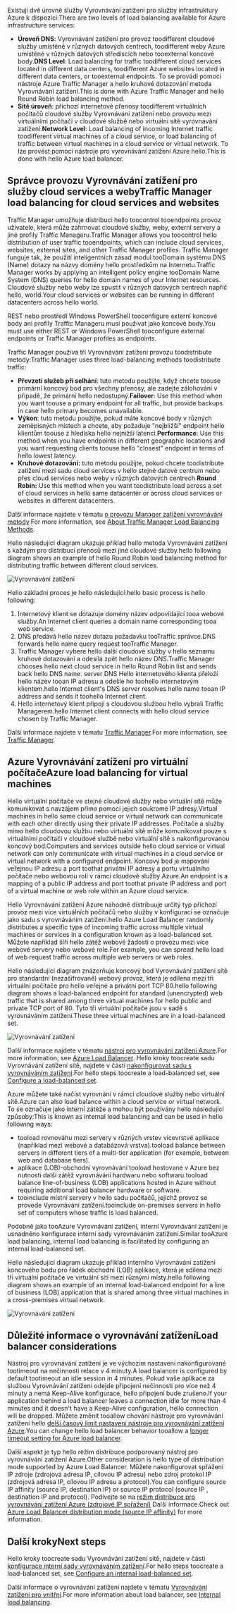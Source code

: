 

<span data-ttu-id="4b8ca-101">Existují dvě úrovně služby Vyrovnávání zatížení pro služby infrastruktury Azure k dispozici:</span><span class="sxs-lookup"><span data-stu-id="4b8ca-101">There are two levels of load balancing available for Azure infrastructure services:</span></span>

* <span data-ttu-id="4b8ca-102">**Úroveň DNS**: Vyrovnávání zatížení pro provoz toodifferent cloudové služby umístěné v různých datových centrech, toodifferent weby Azure umístěné v různých datových střediscích nebo tooexternal koncové body.</span><span class="sxs-lookup"><span data-stu-id="4b8ca-102">**DNS Level**:  Load balancing for traffic toodifferent cloud services located in different data centers, toodifferent Azure websites located in different data centers, or tooexternal endpoints.</span></span> <span data-ttu-id="4b8ca-103">To se provádí pomocí nástroje Azure Traffic Manager a hello kruhové dotazování metoda Vyrovnávání zatížení.</span><span class="sxs-lookup"><span data-stu-id="4b8ca-103">This is done with Azure Traffic Manager and hello Round Robin load balancing method.</span></span>
* <span data-ttu-id="4b8ca-104">**Sítě úroveň**: příchozí internetové přenosy toodifferent virtuálních počítačů cloudové služby Vyrovnávání zatížení nebo provozu mezi virtuálními počítači v cloudové službě nebo virtuální sítě vyrovnávání zatížení.</span><span class="sxs-lookup"><span data-stu-id="4b8ca-104">**Network Level**:  Load balancing of incoming Internet traffic toodifferent virtual machines of a cloud service, or load balancing of traffic between virtual machines in a cloud service or virtual network.</span></span> <span data-ttu-id="4b8ca-105">To lze provést pomocí nástroje pro vyrovnávání zatížení Azure hello.</span><span class="sxs-lookup"><span data-stu-id="4b8ca-105">This is done with hello Azure load balancer.</span></span>

## <a name="traffic-manager-load-balancing-for-cloud-services-and-websites"></a><span data-ttu-id="4b8ca-106">Správce provozu Vyrovnávání zatížení pro služby cloud services a weby</span><span class="sxs-lookup"><span data-stu-id="4b8ca-106">Traffic Manager load balancing for cloud services and websites</span></span>
<span data-ttu-id="4b8ca-107">Traffic Manager umožňuje distribuci hello toocontrol tooendpoints provoz uživatele, která může zahrnovat cloudové služby, weby, externí servery a jiné profily Traffic Manageru.</span><span class="sxs-lookup"><span data-stu-id="4b8ca-107">Traffic Manager allows you toocontrol hello distribution of user traffic tooendpoints, which can include cloud services, websites, external sites, and other Traffic Manager profiles.</span></span> <span data-ttu-id="4b8ca-108">Traffic Manager funguje tak, že použití inteligentních zásad modul tooDomain systému DNS (Name) dotazy na názvy domény hello prostředkům na Internetu.</span><span class="sxs-lookup"><span data-stu-id="4b8ca-108">Traffic Manager works by applying an intelligent policy engine tooDomain Name System (DNS) queries for hello domain names of your Internet resources.</span></span> <span data-ttu-id="4b8ca-109">Cloudové služby nebo weby lze spustit v různých datových centrech napříč hello, world.</span><span class="sxs-lookup"><span data-stu-id="4b8ca-109">Your cloud services or websites can be running in different datacenters across hello world.</span></span>

<span data-ttu-id="4b8ca-110">REST nebo prostředí Windows PowerShell tooconfigure externí koncové body ani profily Traffic Manageru musí používat jako koncové body.</span><span class="sxs-lookup"><span data-stu-id="4b8ca-110">You must use either REST or Windows PowerShell tooconfigure external endpoints or Traffic Manager profiles as endpoints.</span></span>

<span data-ttu-id="4b8ca-111">Traffic Manager používá tři Vyrovnávání zatížení provozu toodistribute metody:</span><span class="sxs-lookup"><span data-stu-id="4b8ca-111">Traffic Manager uses three load-balancing methods toodistribute traffic:</span></span>

* <span data-ttu-id="4b8ca-112">**Převzetí služeb při selhání**: tuto metodu použijte, když chcete toouse primární koncový bod pro všechny přenosy, ale zadejte zálohování v případě, že primární hello nedostupný.</span><span class="sxs-lookup"><span data-stu-id="4b8ca-112">**Failover**:  Use this method when you want toouse a primary endpoint for all traffic, but provide backups in case hello primary becomes unavailable.</span></span>
* <span data-ttu-id="4b8ca-113">**Výkon**: tuto metodu použijte, pokud máte koncové body v různých zeměpisných místech a chcete, aby požaduje "nejbližší" endpoint hello klientům toouse z hlediska hello nejnižší latenci.</span><span class="sxs-lookup"><span data-stu-id="4b8ca-113">**Performance**:  Use this method when you have endpoints in different geographic locations and you want requesting clients toouse hello "closest" endpoint in terms of hello lowest latency.</span></span>
* <span data-ttu-id="4b8ca-114">**Kruhové dotazování:** tuto metodu použijte, pokud chcete toodistribute zatížení mezi sadu cloud services v hello stejné datové centrum nebo přes cloud services nebo weby v různých datových centrech.</span><span class="sxs-lookup"><span data-stu-id="4b8ca-114">**Round Robin:**  Use this method when you want toodistribute load across a set of cloud services in hello same datacenter or across cloud services or websites in different datacenters.</span></span>

<span data-ttu-id="4b8ca-115">Další informace najdete v tématu [o provozu Manager zatížení vyrovnávání metody](../articles/traffic-manager/traffic-manager-routing-methods.md).</span><span class="sxs-lookup"><span data-stu-id="4b8ca-115">For more information, see [About Traffic Manager Load Balancing Methods](../articles/traffic-manager/traffic-manager-routing-methods.md).</span></span>

<span data-ttu-id="4b8ca-116">Hello následující diagram ukazuje příklad hello metoda Vyrovnávání zatížení s každým pro distribuci přenosů mezi jiné cloudové služby.</span><span class="sxs-lookup"><span data-stu-id="4b8ca-116">hello following diagram shows an example of hello Round Robin load balancing method for distributing traffic between different cloud services.</span></span>

![Vyrovnávání zatížení](./media/virtual-machines-common-load-balance/TMSummary.png)

<span data-ttu-id="4b8ca-118">Hello základní proces je hello následující:</span><span class="sxs-lookup"><span data-stu-id="4b8ca-118">hello basic process is hello following:</span></span>

1. <span data-ttu-id="4b8ca-119">Internetový klient se dotazuje domény název odpovídající tooa webové služby.</span><span class="sxs-lookup"><span data-stu-id="4b8ca-119">An Internet client queries a domain name corresponding tooa web service.</span></span>
2. <span data-ttu-id="4b8ca-120">DNS předává hello název dotazu požadavku tooTraffic správce.</span><span class="sxs-lookup"><span data-stu-id="4b8ca-120">DNS forwards hello name query request tooTraffic Manager.</span></span>
3. <span data-ttu-id="4b8ca-121">Traffic Manager vybere hello další cloudové služby v hello seznamu kruhové dotazování a odesílá zpět hello název DNS.</span><span class="sxs-lookup"><span data-stu-id="4b8ca-121">Traffic Manager chooses hello next cloud service in hello Round Robin list and sends back hello DNS name.</span></span> <span data-ttu-id="4b8ca-122">server DNS Hello internetového klienta přeloží hello název tooan IP adresu a odešle ho toohello internetovým klientem.</span><span class="sxs-lookup"><span data-stu-id="4b8ca-122">hello Internet client's DNS server resolves hello name tooan IP address and sends it toohello Internet client.</span></span>
4. <span data-ttu-id="4b8ca-123">Hello internetový klient připojí s cloudovou službou hello vybrali Traffic Managerem.</span><span class="sxs-lookup"><span data-stu-id="4b8ca-123">hello Internet client connects with hello cloud service chosen by Traffic Manager.</span></span>

<span data-ttu-id="4b8ca-124">Další informace najdete v tématu [Traffic Manager](../articles/traffic-manager/traffic-manager-overview.md).</span><span class="sxs-lookup"><span data-stu-id="4b8ca-124">For more information, see [Traffic Manager](../articles/traffic-manager/traffic-manager-overview.md).</span></span>

## <a name="azure-load-balancing-for-virtual-machines"></a><span data-ttu-id="4b8ca-125">Azure Vyrovnávání zatížení pro virtuální počítače</span><span class="sxs-lookup"><span data-stu-id="4b8ca-125">Azure load balancing for virtual machines</span></span>
<span data-ttu-id="4b8ca-126">Hello virtuální počítače ve stejné cloudové služby nebo virtuální sítě může komunikovat s navzájem přímo pomocí jejich soukromé IP adresy.</span><span class="sxs-lookup"><span data-stu-id="4b8ca-126">Virtual machines in hello same cloud service or virtual network can communicate with each other directly using their private IP addresses.</span></span> <span data-ttu-id="4b8ca-127">Počítače a služby mimo hello cloudovou službu nebo virtuální sítě může komunikovat pouze s virtuálními počítači v cloudové službě nebo virtuální sítě s nakonfigurovanou koncový bod.</span><span class="sxs-lookup"><span data-stu-id="4b8ca-127">Computers and services outside hello cloud service or virtual network can only communicate with virtual machines in a cloud service or virtual network with a configured endpoint.</span></span> <span data-ttu-id="4b8ca-128">Koncový bod je mapování veřejnou IP adresu a port toothat privátní IP adresy a portu virtuálního počítače nebo webovou roli v rámci cloudové služby Azure.</span><span class="sxs-lookup"><span data-stu-id="4b8ca-128">An endpoint is a mapping of a public IP address and port toothat private IP address and port of a virtual machine or web role within an Azure cloud service.</span></span>

<span data-ttu-id="4b8ca-129">Hello Vyrovnávání zatížení Azure náhodně distribuuje určitý typ příchozí provoz mezi více virtuálních počítačů nebo služby v konfiguraci se označuje jako sadu s vyrovnáváním zatížení.</span><span class="sxs-lookup"><span data-stu-id="4b8ca-129">hello Azure Load Balancer randomly distributes a specific type of incoming traffic across multiple virtual machines or services in a configuration known as a load-balanced set.</span></span> <span data-ttu-id="4b8ca-130">Můžete například šíří hello zátěž webové žádosti o provozu mezi více webové servery nebo webové role.</span><span class="sxs-lookup"><span data-stu-id="4b8ca-130">For example, you can spread hello load of web request traffic across multiple web servers or web roles.</span></span>

<span data-ttu-id="4b8ca-131">Hello následující diagram znázorňuje koncový bod Vyrovnávání zatížení sítě pro standardní (nezašifrované) webový provoz, která je sdílena mezi tři virtuální počítače pro hello veřejné a privátní port TCP 80.</span><span class="sxs-lookup"><span data-stu-id="4b8ca-131">hello following diagram shows a load-balanced endpoint for standard (unencrypted) web traffic that is shared among three virtual machines for hello public and private TCP port of 80.</span></span> <span data-ttu-id="4b8ca-132">Tyto tři virtuální počítače jsou v sadě s vyrovnáváním zatížení.</span><span class="sxs-lookup"><span data-stu-id="4b8ca-132">These three virtual machines are in a load-balanced set.</span></span>

![Vyrovnávání zatížení](./media/virtual-machines-common-load-balance/LoadBalancing.png)

<span data-ttu-id="4b8ca-134">Další informace najdete v tématu [nástroj pro vyrovnávání zatížení Azure](../articles/load-balancer/load-balancer-overview.md).</span><span class="sxs-lookup"><span data-stu-id="4b8ca-134">For more information, see [Azure Load Balancer](../articles/load-balancer/load-balancer-overview.md).</span></span> <span data-ttu-id="4b8ca-135">Hello kroky toocreate sadu Vyrovnávání zatížení sítě, najdete v části [nakonfigurovat sadu s vyrovnáváním zatížení](../articles/load-balancer/load-balancer-get-started-internet-arm-ps.md).</span><span class="sxs-lookup"><span data-stu-id="4b8ca-135">For hello steps toocreate a load-balanced set, see [Configure a load-balanced set](../articles/load-balancer/load-balancer-get-started-internet-arm-ps.md).</span></span>

<span data-ttu-id="4b8ca-136">Azure můžete také načíst vyrovnání v rámci cloudové služby nebo virtuální sítě.</span><span class="sxs-lookup"><span data-stu-id="4b8ca-136">Azure can also load balance within a cloud service or virtual network.</span></span> <span data-ttu-id="4b8ca-137">To se označuje jako interní zátěže a mohou být používány hello následující způsoby:</span><span class="sxs-lookup"><span data-stu-id="4b8ca-137">This is known as internal load balancing and can be used in hello following ways:</span></span>

* <span data-ttu-id="4b8ca-138">tooload rovnováhu mezi servery v různých vrstev vícevrstvé aplikace (například mezi webové a databázová vrstva).</span><span class="sxs-lookup"><span data-stu-id="4b8ca-138">tooload balance between servers in different tiers of a multi-tier application (for example, between web and database tiers).</span></span>
* <span data-ttu-id="4b8ca-139">aplikace (LOB)-obchodní vyrovnávání tooload hostované v Azure bez nutnosti další zátěž vyrovnávání hardwaru nebo softwaru.</span><span class="sxs-lookup"><span data-stu-id="4b8ca-139">tooload balance line-of-business (LOB) applications hosted in Azure without requiring additional load balancer hardware or software.</span></span>
* <span data-ttu-id="4b8ca-140">tooinclude místní servery v hello sadu počítačů, jejichž provoz se provede Vyrovnávání zatížení.</span><span class="sxs-lookup"><span data-stu-id="4b8ca-140">tooinclude on-premises servers in hello set of computers whose traffic is load balanced.</span></span>

<span data-ttu-id="4b8ca-141">Podobně jako tooAzure Vyrovnávání zatížení, interní Vyrovnávání zatížení je usnadněno konfigurace interní sady vyrovnáváním zatížení.</span><span class="sxs-lookup"><span data-stu-id="4b8ca-141">Similar tooAzure load balancing, internal load balancing is facilitated by configuring an internal load-balanced set.</span></span>

<span data-ttu-id="4b8ca-142">Hello následující diagram ukazuje příklad interního Vyrovnávání zatížení koncového bodu pro řádek obchodní (LOB) aplikace, která je sdílena mezi tři virtuální počítače ve virtuální síti mezi různými místy.</span><span class="sxs-lookup"><span data-stu-id="4b8ca-142">hello following diagram shows an example of an internal load-balanced endpoint for a line of business (LOB) application that is shared among three virtual machines in a cross-premises virtual network.</span></span>

![Vyrovnávání zatížení](./media/virtual-machines-common-load-balance/LOBServers.png)

## <a name="load-balancer-considerations"></a><span data-ttu-id="4b8ca-144">Důležité informace o vyrovnávání zatížení</span><span class="sxs-lookup"><span data-stu-id="4b8ca-144">Load balancer considerations</span></span>
<span data-ttu-id="4b8ca-145">Nástroj pro vyrovnávání zatížení je ve výchozím nastavení nakonfigurované tootimeout na nečinnosti relace v 4 minuty.</span><span class="sxs-lookup"><span data-stu-id="4b8ca-145">A load balancer is configured by default tootimeout an idle session in 4 minutes.</span></span> <span data-ttu-id="4b8ca-146">Pokud vaše aplikace za službou Vyrovnávání zatížení odejde připojení nečinnosti pro více než 4 minuty a nemá Keep-Alive konfigurace, hello připojení bude zrušeno.</span><span class="sxs-lookup"><span data-stu-id="4b8ca-146">If your application behind a load balancer leaves a connection idle for more than 4 minutes and it doesn't have a Keep-Alive configuration, hello connection will be dropped.</span></span> <span data-ttu-id="4b8ca-147">Můžete změnit tooallow chování nástroje pro vyrovnávání zatížení hello [delší časový limit nastavení nástroje pro vyrovnávání zatížení Azure](../articles/load-balancer/load-balancer-tcp-idle-timeout.md).</span><span class="sxs-lookup"><span data-stu-id="4b8ca-147">You can change hello load balancer behavior tooallow a [longer timeout setting for Azure load balancer](../articles/load-balancer/load-balancer-tcp-idle-timeout.md).</span></span>

<span data-ttu-id="4b8ca-148">Další aspekt je typ hello režim distribuce podporovaný nástroj pro vyrovnávání zatížení Azure.</span><span class="sxs-lookup"><span data-stu-id="4b8ca-148">Other consideration is hello type of distribution mode supported by Azure Load Balancer.</span></span> <span data-ttu-id="4b8ca-149">Můžete nakonfigurovat spřažení IP zdroje (zdrojová adresa IP, cílovou IP adresu) nebo zdroj protokol IP (zdrojová adresa IP, cílovou IP adresu a protocol).</span><span class="sxs-lookup"><span data-stu-id="4b8ca-149">You can configure source IP affinity (source IP, destination IP) or source IP protocol (source IP , destination IP and protocol).</span></span> <span data-ttu-id="4b8ca-150">Podívejte se na [režim distribuce pro vyrovnávání zatížení Azure (zdrojové IP spřažení)](../articles/load-balancer/load-balancer-distribution-mode.md) Další informace.</span><span class="sxs-lookup"><span data-stu-id="4b8ca-150">Check out [Azure Load Balancer distribution mode (source IP affinity)](../articles/load-balancer/load-balancer-distribution-mode.md) for more information.</span></span>

## <a name="next-steps"></a><span data-ttu-id="4b8ca-151">Další kroky</span><span class="sxs-lookup"><span data-stu-id="4b8ca-151">Next steps</span></span>
<span data-ttu-id="4b8ca-152">Hello kroky toocreate sadu Vyrovnávání zatížení sítě, najdete v části [konfigurace interní sady vyrovnáváním zatížení](../articles/load-balancer/load-balancer-get-started-ilb-arm-ps.md).</span><span class="sxs-lookup"><span data-stu-id="4b8ca-152">For hello steps toocreate a load-balanced set, see [Configure an internal load-balanced set](../articles/load-balancer/load-balancer-get-started-ilb-arm-ps.md).</span></span>

<span data-ttu-id="4b8ca-153">Další informace o vyrovnávání zatížení najdete v tématu [Vyrovnávání zatížení pro vnitřní](../articles/load-balancer/load-balancer-internal-overview.md).</span><span class="sxs-lookup"><span data-stu-id="4b8ca-153">For more information about load balancer, see [Internal load balancing](../articles/load-balancer/load-balancer-internal-overview.md).</span></span>


